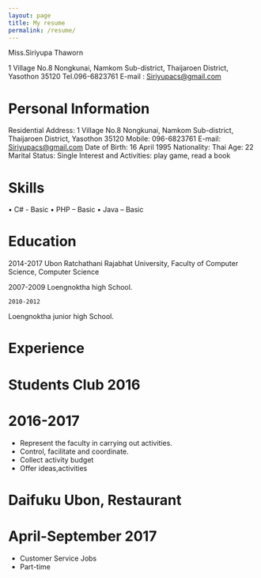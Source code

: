 ```yaml
---
layout: page
title: My resume
permalink: /resume/
---
```

Miss.Siriyupa Thaworn

1 Village No.8 Nongkunai, Namkom Sub-district, Thaijaroen District, Yasothon 35120
Tel.096-6823761 E-mail : Siriyupacs@gmail.com

# Personal Information
Residential Address: 1 Village No.8 Nongkunai, Namkom Sub-district, Thaijaroen District, Yasothon 35120
Mobile: 096-6823761
E-mail: Siriyupacs@gmail.com
Date of Birth: 16 April 1995
Nationality: Thai
Age: 22
Marital Status: Single
Interest and Activities: play game, read a book 

# Skills
•	C# - Basic
•	PHP – Basic
•	Java – Basic

# Education

 2014-2017 
 Ubon Ratchathani Rajabhat University, Faculty of Computer Science, Computer Science
   
 2007-2009
 Loengnoktha high School.
   
    2010-2012
  Loengnoktha junior high School.


# Experience
 # Students Club 2016
 # 2016-2017
-	Represent the faculty in carrying out activities.
-	Control, facilitate and coordinate.
-	Collect activity budget
-	Offer ideas,activities

# Daifuku Ubon, Restaurant
# April-September 2017
-	Customer Service Jobs
-	Part-time


